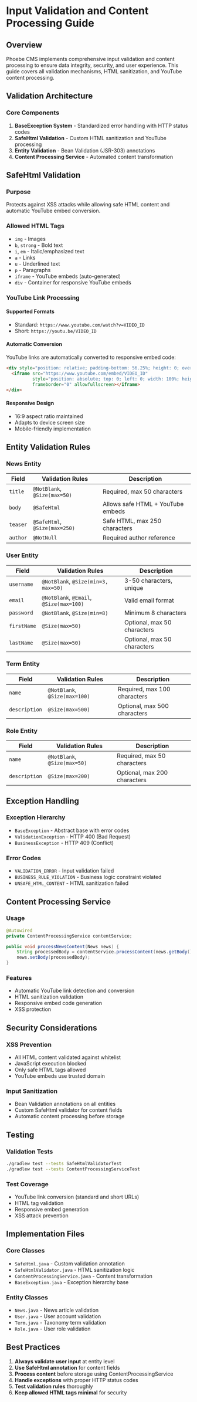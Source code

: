 # Input Validation and Content Processing Guide

## Overview

Phoebe CMS implements comprehensive input validation and content processing to ensure data integrity, security, and user experience. This guide covers all validation mechanisms, HTML sanitization, and YouTube content processing.

## Validation Architecture

### Core Components

1. **BaseException System** - Standardized error handling with HTTP status codes
2. **SafeHtml Validation** - Custom HTML sanitization and YouTube processing
3. **Entity Validation** - Bean Validation (JSR-303) annotations
4. **Content Processing Service** - Automated content transformation

## SafeHtml Validation

### Purpose
Protects against XSS attacks while allowing safe HTML content and automatic YouTube embed conversion.

### Allowed HTML Tags
- `img` - Images
- `b`, `strong` - Bold text
- `i`, `em` - Italic/emphasized text
- `a` - Links
- `u` - Underlined text
- `p` - Paragraphs
- `iframe` - YouTube embeds (auto-generated)
- `div` - Container for responsive YouTube embeds

### YouTube Link Processing

#### Supported Formats
- Standard: `https://www.youtube.com/watch?v=VIDEO_ID`
- Short: `https://youtu.be/VIDEO_ID`

#### Automatic Conversion
YouTube links are automatically converted to responsive embed code:

```html
<div style="position: relative; padding-bottom: 56.25%; height: 0; overflow: hidden;">
  <iframe src="https://www.youtube.com/embed/VIDEO_ID" 
          style="position: absolute; top: 0; left: 0; width: 100%; height: 100%;" 
          frameborder="0" allowfullscreen></iframe>
</div>
```

#### Responsive Design
- 16:9 aspect ratio maintained
- Adapts to device screen size
- Mobile-friendly implementation

## Entity Validation Rules

### News Entity

| Field | Validation Rules | Description |
|-------|------------------|-------------|
| `title` | `@NotBlank`, `@Size(max=50)` | Required, max 50 characters |
| `body` | `@SafeHtml` | Allows safe HTML + YouTube embeds |
| `teaser` | `@SafeHtml`, `@Size(max=250)` | Safe HTML, max 250 characters |
| `author` | `@NotNull` | Required author reference |

### User Entity

| Field | Validation Rules | Description |
|-------|------------------|-------------|
| `username` | `@NotBlank`, `@Size(min=3, max=50)` | 3-50 characters, unique |
| `email` | `@NotBlank`, `@Email`, `@Size(max=100)` | Valid email format |
| `password` | `@NotBlank`, `@Size(min=8)` | Minimum 8 characters |
| `firstName` | `@Size(max=50)` | Optional, max 50 characters |
| `lastName` | `@Size(max=50)` | Optional, max 50 characters |

### Term Entity

| Field | Validation Rules | Description |
|-------|------------------|-------------|
| `name` | `@NotBlank`, `@Size(max=100)` | Required, max 100 characters |
| `description` | `@Size(max=500)` | Optional, max 500 characters |

### Role Entity

| Field | Validation Rules | Description |
|-------|------------------|-------------|
| `name` | `@NotBlank`, `@Size(max=50)` | Required, max 50 characters |
| `description` | `@Size(max=200)` | Optional, max 200 characters |

## Exception Handling

### Exception Hierarchy
- `BaseException` - Abstract base with error codes
- `ValidationException` - HTTP 400 (Bad Request)
- `BusinessException` - HTTP 409 (Conflict)

### Error Codes
- `VALIDATION_ERROR` - Input validation failed
- `BUSINESS_RULE_VIOLATION` - Business logic constraint violated
- `UNSAFE_HTML_CONTENT` - HTML sanitization failed

## Content Processing Service

### Usage
```java
@Autowired
private ContentProcessingService contentService;

public void processNewsContent(News news) {
    String processedBody = contentService.processContent(news.getBody());
    news.setBody(processedBody);
}
```

### Features
- Automatic YouTube link detection and conversion
- HTML sanitization validation
- Responsive embed code generation
- XSS protection

## Security Considerations

### XSS Prevention
- All HTML content validated against whitelist
- JavaScript execution blocked
- Only safe HTML tags allowed
- YouTube embeds use trusted domain

### Input Sanitization
- Bean Validation annotations on all entities
- Custom SafeHtml validator for content fields
- Automatic content processing before storage

## Testing

### Validation Tests
```bash
./gradlew test --tests SafeHtmlValidatorTest
./gradlew test --tests ContentProcessingServiceTest
```

### Test Coverage
- YouTube link conversion (standard and short URLs)
- HTML tag validation
- Responsive embed generation
- XSS attack prevention

## Implementation Files

### Core Classes
- `SafeHtml.java` - Custom validation annotation
- `SafeHtmlValidator.java` - HTML sanitization logic
- `ContentProcessingService.java` - Content transformation
- `BaseException.java` - Exception hierarchy base

### Entity Classes
- `News.java` - News article validation
- `User.java` - User account validation
- `Term.java` - Taxonomy term validation
- `Role.java` - User role validation

## Best Practices

1. **Always validate user input** at entity level
2. **Use SafeHtml annotation** for content fields
3. **Process content** before storage using ContentProcessingService
4. **Handle exceptions** with proper HTTP status codes
5. **Test validation rules** thoroughly
6. **Keep allowed HTML tags minimal** for security